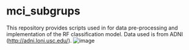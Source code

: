 # mci_subgrups
This repository provides scripts used in for data pre-processing and implementation of the RF classification model.
Data used is from ADNI (http://adni.loni.usc.edu/).
![image](https://user-images.githubusercontent.com/71127876/120201299-95ef5280-c225-11eb-930c-c3c01203af24.png)
